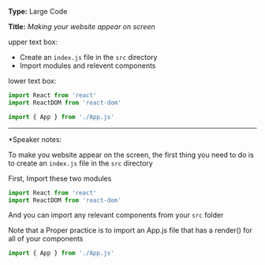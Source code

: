 **Type:** Large Code

**Title:** *Making your website appear on screen*

upper text box:

* Create an `index.js` file in the `src` directory
* Import modules and relevent components

lower text box:

```js
import React from 'react'
import ReactDOM from 'react-dom'
```

```js
import { App } from './App.js'
```

------

*Speaker notes: 

To make you website appear on the screen, the first thing you need to do is to create an `index.js` file in the `src` directory

First, Import these two modules

```js
import React from 'react'
import ReactDOM from 'react-dom'
```

And you can import any relevant components from your `src` folder

Note that a Proper practice is to import an App.js file that has a render() for all of your components

```js
import { App } from './App.js'
```

### 